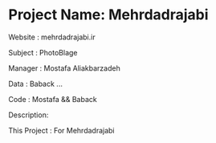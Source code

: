 Project Name: Mehrdadrajabi
================================

Website : mehrdadrajabi.ir

Subject : PhotoBlage

Manager : Mostafa Aliakbarzadeh

Data : Baback ...

Code : Mostafa && Baback

Description:

This Project : For Mehrdadrajabi